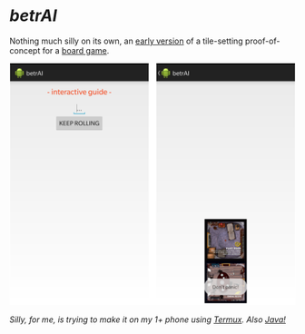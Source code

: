 #  _betrAI_

Nothing much silly on its own, an [early version](https://github.com/KayserSoze42/extend.io/releases/tag/0.0.1-betr-ai) of a tile-setting proof-of-concept for a [board game](https://en.wikipedia.org/wiki/Betrayal_at_House_on_the_Hill).

![ai](https://github.com/KayserSoze42/ink/blob/main/src/main/java/ink/oxiemoron/lol/extend.io/src/root/betrAI/a.png?raw=true)

_Silly, for me, is trying to make it on my 1+ phone using [Termux](https://termux.dev/en/). Also [Java!](https://en.wikipedia.org/wiki/Java)_

